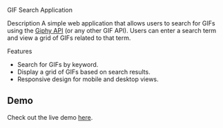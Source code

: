  GIF Search Application

Description
A simple web application that allows users to search for GIFs using the [Giphy API](https://developers.giphy.com/) (or any other GIF API). Users can enter a search term and view a grid of GIFs related to that term.

Features
- Search for GIFs by keyword.
- Display a grid of GIFs based on search results.
- Responsive design for mobile and desktop views.

## Demo
Check out the live demo [here](link_to_demo).


